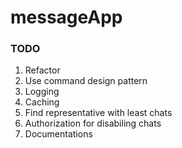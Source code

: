 # messageApp
### TODO
1. Refactor
2. Use command design pattern
3. Logging
4. Caching
5. Find representative with least chats
6. Authorization for disabiling chats
7. Documentations
